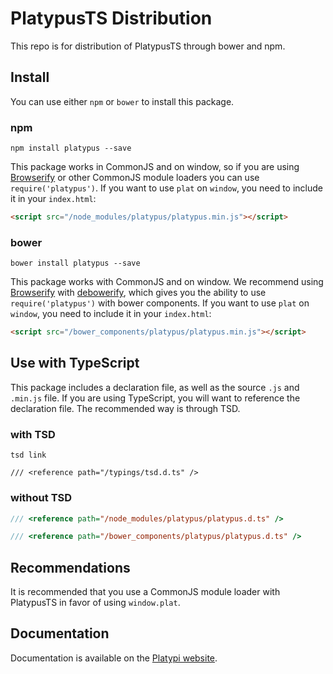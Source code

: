 PlatypusTS Distribution
==============

This repo is for distribution of PlatypusTS through bower and npm.

## Install

You can use either `npm` or `bower` to install this package.

### npm

```shell
npm install platypus --save
```

This package works in CommonJS and on window, so if you are using 
[Browserify](https://github.com/substack/node-browserify) or other CommonJS 
module loaders you can use `require('platypus')`. If you want to use `plat` on 
`window`, you need to include it in your `index.html`:

```html
<script src="/node_modules/platypus/platypus.min.js"></script>
```

### bower

```
bower install platypus --save
```

This package works with CommonJS and on window. We recommend using  [Browserify](https://github.com/substack/node-browserify) 
with [debowerify](https://github.com/eugeneware/debowerify), which gives you the ability to use `require('platypus')` with bower components. 
If you want to use `plat` on `window`, you need to include it in your `index.html`:

```html
<script src="/bower_components/platypus/platypus.min.js"></script>
```

## Use with TypeScript

This package includes a declaration file, as well as the source `.js` and `.min.js` file. If you are 
using TypeScript, you will want to reference the declaration file. The recommended way is through TSD.

### with TSD

```shell
tsd link
```

```
/// <reference path="/typings/tsd.d.ts" />
```

### without TSD

```ts
/// <reference path="/node_modules/platypus/platypus.d.ts" />
```

```ts
/// <reference path="/bower_components/platypus/platypus.d.ts" />
```

## Recommendations

It is recommended that you use a CommonJS module loader with PlatypusTS in favor of 
using `window.plat`.

## Documentation

Documentation is available on the [Platypi website](http://getplatypi.com/docs).
